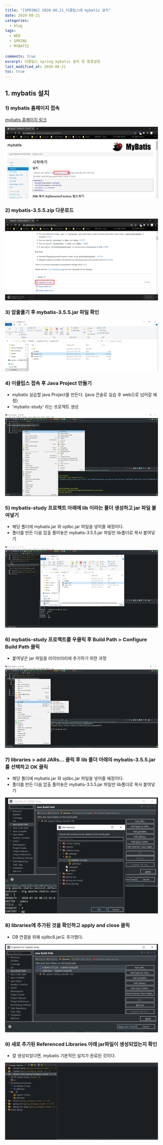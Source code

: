 ```yaml
---
title: "[SPRING] 2020.08.21_이클립스에 mybatis 설치"
date: 2020-08-21
categories:
  - blog
tags:
  - WEB
  - SPRING
  - MYBATIS

comments: true
excerpt: 이클립스 spring mybatis 설치 및 환경설정
last_modified_at: 2020-08-21
toc: true
---
```


## 1. mybatis 설치

### 1) mybatis 홈페이지 접속

<a href="https://mybatis.org/mybatis-3/ko/getting-started.html " >mybatis 홈페이지 링크</a>

![Spring](/assets/images/spring/mybatis/mybatis_install01.PNG)

### 2) mybatis-3.5.5.zip 다운로드

![Spring](/assets/images/spring/mybatis/mybatis_install02.PNG)


### 3) 압출풀기 후 mybatis-3.5.5.jar 파일 확인

![Spring](/assets/images/spring/mybatis/mybatis_install03.PNG)


### 4) 이클립스 접속 후 Java Project 만들기

- mybatis 실습할 java Project를 만든다. (java 콘솔로 실습 후 web으로 넘어갈 예정)
- 'mybatis-study' 라는 프로젝트 생성

![Spring](/assets/images/spring/mybatis/mybatis_install04.png)


### 5) mybatis-study 프로젝트 아래에 lib 이라는 폴더 생성하고 jar 파일 붙여넣기

- 해당 폴더에 mybatis.jar 와 ojdbc.jar 파일을 넣어줄 예정이다.
- 폴더를 만든 다음 압출 풀어놓은 mybatis-3.5.5.jar 파일만 lib폴더로 복사 붙여넣기

![Spring](/assets/images/spring/mybatis/mybatis_install05.PNG)


### 6) mybatis-study 프로젝트를 우클릭 후 Build Path > Configure Build Path 클릭

- 붙여넣은 jar 파일을 라이브러리에 추가하기 위한 과정

![Spring](/assets/images/spring/mybatis/mybatis_install06.png)

### 7) libraries > add JARs... 클릭 후 lib 폴더 아래의 mybatis-3.5.5.jar를 선택하고 OK 클릭

- 해당 폴더에 mybatis.jar 와 ojdbc.jar 파일을 넣어줄 예정이다.
- 폴더를 만든 다음 압출 풀어놓은 mybatis-3.5.5.jar 파일만 lib폴더로 복사 붙여넣기

![Spring](/assets/images/spring/mybatis/mybatis_install07.PNG)


### 8) libraries에 추가된 것을 확인하고 apply and close 클릭

- DB 연결을 위해 ojdbc8.jar도 추가했다.

![Spring](/assets/images/spring/mybatis/mybatis_install08.PNG)


### 9) 새로 추가된 Referenced Libraries 아래 jar파일이 생성되었는지 확인

- 잘 생성되었다면, mybatis 기본적인 설치가 완료된 것이다.

![Spring](/assets/images/spring/mybatis/mybatis_install09.PNG)

